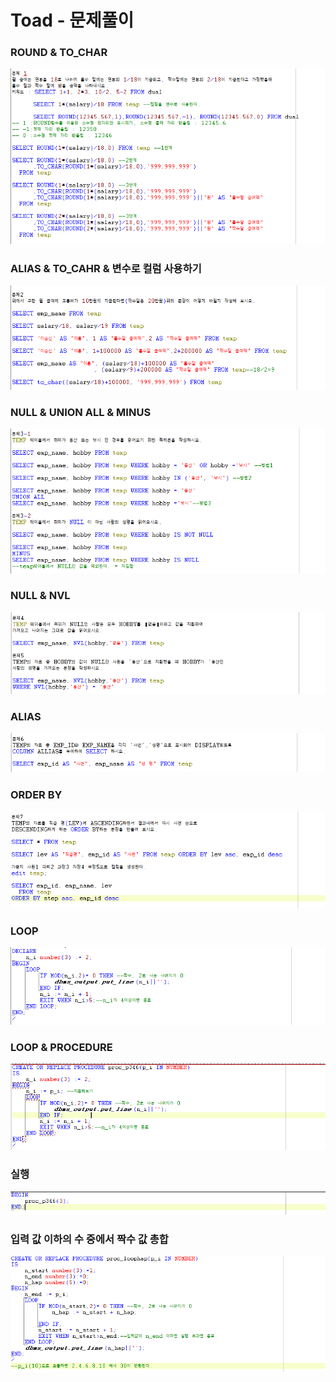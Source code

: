 # Toad - 문제풀이

### ROUND & TO\_CHAR

![](../../.gitbook/assets/2-1%20%281%29.png)

### ALIAS & TO\_CAHR & 변수로 컬럼 사용하기

![](../../.gitbook/assets/2-2%20%281%29.png)

### NULL & UNION ALL & MINUS

![](../../.gitbook/assets/2-3.png)

### NULL & NVL

![](../../.gitbook/assets/2-4.png)

### ALIAS

![](../../.gitbook/assets/2-5.png)

### ORDER BY

![](../../.gitbook/assets/2-6.png)

### LOOP

![](../../.gitbook/assets/6%20%284%29.png)

### LOOP & PROCEDURE

![](../../.gitbook/assets/6-2%20%281%29.png)

### 실행

![](../../.gitbook/assets/6-3.png)

### 입력 값 이하의 수 중에서 짝수 값 총합

![](../../.gitbook/assets/6-4.png)



